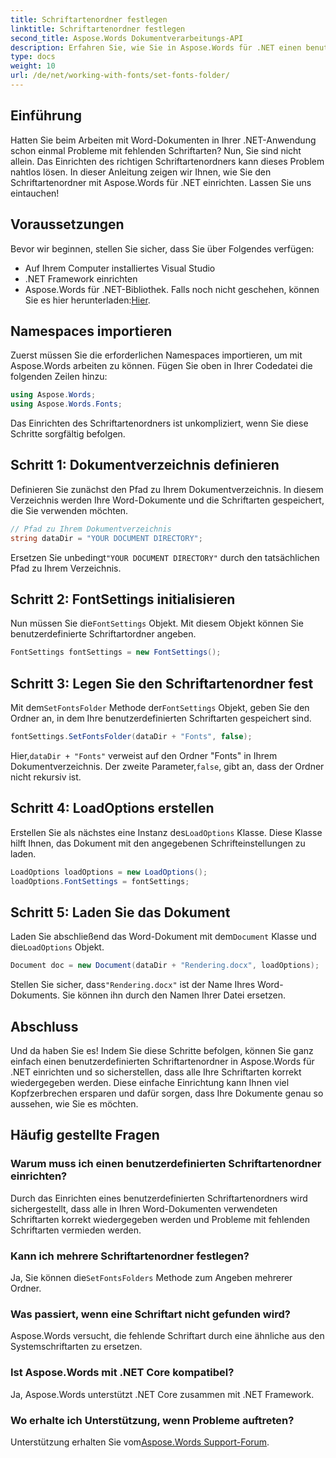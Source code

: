 ```yaml
---
title: Schriftartenordner festlegen
linktitle: Schriftartenordner festlegen
second_title: Aspose.Words Dokumentverarbeitungs-API
description: Erfahren Sie, wie Sie in Aspose.Words für .NET einen benutzerdefinierten Schriftartenordner einrichten, um sicherzustellen, dass Ihre Word-Dokumente korrekt und ohne fehlende Schriftarten gerendert werden.
type: docs
weight: 10
url: /de/net/working-with-fonts/set-fonts-folder/
---
```

## Einführung

Hatten Sie beim Arbeiten mit Word-Dokumenten in Ihrer .NET-Anwendung schon einmal Probleme mit fehlenden Schriftarten? Nun, Sie sind nicht allein. Das Einrichten des richtigen Schriftartenordners kann dieses Problem nahtlos lösen. In dieser Anleitung zeigen wir Ihnen, wie Sie den Schriftartenordner mit Aspose.Words für .NET einrichten. Lassen Sie uns eintauchen!

## Voraussetzungen

Bevor wir beginnen, stellen Sie sicher, dass Sie über Folgendes verfügen:

- Auf Ihrem Computer installiertes Visual Studio
- .NET Framework einrichten
-  Aspose.Words für .NET-Bibliothek. Falls noch nicht geschehen, können Sie es hier herunterladen:[Hier](https://releases.aspose.com/words/net/).

## Namespaces importieren

Zuerst müssen Sie die erforderlichen Namespaces importieren, um mit Aspose.Words arbeiten zu können. Fügen Sie oben in Ihrer Codedatei die folgenden Zeilen hinzu:

```csharp
using Aspose.Words;
using Aspose.Words.Fonts;
```

Das Einrichten des Schriftartenordners ist unkompliziert, wenn Sie diese Schritte sorgfältig befolgen.

## Schritt 1: Dokumentverzeichnis definieren

Definieren Sie zunächst den Pfad zu Ihrem Dokumentverzeichnis. In diesem Verzeichnis werden Ihre Word-Dokumente und die Schriftarten gespeichert, die Sie verwenden möchten.

```csharp
// Pfad zu Ihrem Dokumentverzeichnis
string dataDir = "YOUR DOCUMENT DIRECTORY";
```

 Ersetzen Sie unbedingt`"YOUR DOCUMENT DIRECTORY"` durch den tatsächlichen Pfad zu Ihrem Verzeichnis.

## Schritt 2: FontSettings initialisieren

 Nun müssen Sie die`FontSettings` Objekt. Mit diesem Objekt können Sie benutzerdefinierte Schriftartordner angeben.

```csharp
FontSettings fontSettings = new FontSettings();
```

## Schritt 3: Legen Sie den Schriftartenordner fest

 Mit dem`SetFontsFolder` Methode der`FontSettings` Objekt, geben Sie den Ordner an, in dem Ihre benutzerdefinierten Schriftarten gespeichert sind.

```csharp
fontSettings.SetFontsFolder(dataDir + "Fonts", false);
```

 Hier,`dataDir + "Fonts"` verweist auf den Ordner "Fonts" in Ihrem Dokumentverzeichnis. Der zweite Parameter,`false`, gibt an, dass der Ordner nicht rekursiv ist.

## Schritt 4: LoadOptions erstellen

 Erstellen Sie als nächstes eine Instanz des`LoadOptions` Klasse. Diese Klasse hilft Ihnen, das Dokument mit den angegebenen Schrifteinstellungen zu laden.

```csharp
LoadOptions loadOptions = new LoadOptions();
loadOptions.FontSettings = fontSettings;
```

## Schritt 5: Laden Sie das Dokument

 Laden Sie abschließend das Word-Dokument mit dem`Document` Klasse und die`LoadOptions` Objekt.

```csharp
Document doc = new Document(dataDir + "Rendering.docx", loadOptions);
```

 Stellen Sie sicher, dass`"Rendering.docx"` ist der Name Ihres Word-Dokuments. Sie können ihn durch den Namen Ihrer Datei ersetzen.

## Abschluss

Und da haben Sie es! Indem Sie diese Schritte befolgen, können Sie ganz einfach einen benutzerdefinierten Schriftartenordner in Aspose.Words für .NET einrichten und so sicherstellen, dass alle Ihre Schriftarten korrekt wiedergegeben werden. Diese einfache Einrichtung kann Ihnen viel Kopfzerbrechen ersparen und dafür sorgen, dass Ihre Dokumente genau so aussehen, wie Sie es möchten.

## Häufig gestellte Fragen

### Warum muss ich einen benutzerdefinierten Schriftartenordner einrichten?
Durch das Einrichten eines benutzerdefinierten Schriftartenordners wird sichergestellt, dass alle in Ihren Word-Dokumenten verwendeten Schriftarten korrekt wiedergegeben werden und Probleme mit fehlenden Schriftarten vermieden werden.

### Kann ich mehrere Schriftartenordner festlegen?
 Ja, Sie können die`SetFontsFolders` Methode zum Angeben mehrerer Ordner.

### Was passiert, wenn eine Schriftart nicht gefunden wird?
Aspose.Words versucht, die fehlende Schriftart durch eine ähnliche aus den Systemschriftarten zu ersetzen.

### Ist Aspose.Words mit .NET Core kompatibel?
Ja, Aspose.Words unterstützt .NET Core zusammen mit .NET Framework.

### Wo erhalte ich Unterstützung, wenn Probleme auftreten?
 Unterstützung erhalten Sie vom[Aspose.Words Support-Forum](https://forum.aspose.com/c/words/8).